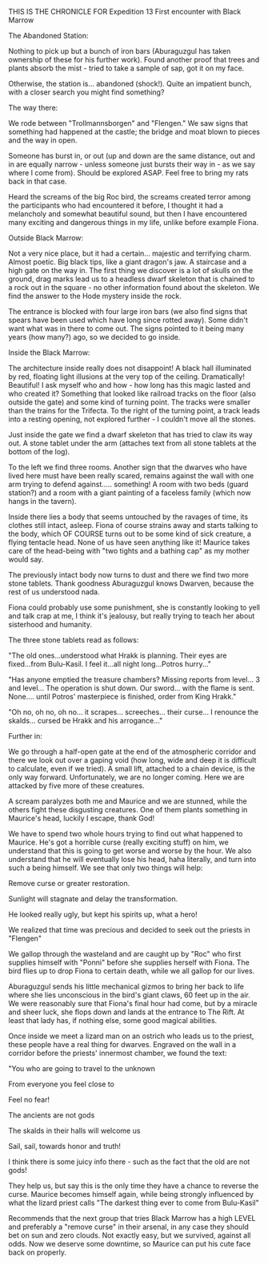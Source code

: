 THIS IS THE CHRONICLE FOR Expedition 13 First encounter with Black Marrow

The Abandoned Station:

Nothing to pick up but a bunch of iron bars (Aburaguzgul has taken ownership of these for his further work). Found another proof that trees and plants absorb the mist - tried to take a sample of sap, got it on my face.

Otherwise, the station is… abandoned (shock!). Quite an impatient bunch, with a closer search you might find something?

The way there:

We rode between "Trollmannsborgen" and "Flengen." We saw signs that something had happened at the castle; the bridge and moat blown to pieces and the way in open.

Someone has burst in, or out (up and down are the same distance, out and in are equally narrow - unless someone just bursts their way in - as we say where I come from). Should be explored ASAP. Feel free to bring my rats back in that case.

Heard the screams of the big Roc bird, the screams created terror among the participants who had encountered it before, I thought it had a melancholy and somewhat beautiful sound, but then I have encountered many exciting and dangerous things in my life, unlike before example Fiona.

Outside Black Marrow:

Not a very nice place, but it had a certain… majestic and terrifying charm. Almost poetic. Big black tips, like a giant dragon's jaw. A staircase and a high gate on the way in. The first thing we discover is a lot of skulls on the ground, drag marks lead us to a headless dwarf skeleton that is chained to a rock out in the square - no other information found about the skeleton. We find the answer to the Hode mystery inside the rock.

The entrance is blocked with four large iron bars (we also find signs that spears have been used which have long since rotted away). Some didn't want what was in there to come out. The signs pointed to it being many years (how many?) ago, so we decided to go inside.

Inside the Black Marrow:

The architecture inside really does not disappoint! A black hall illuminated by red, floating light illusions at the very top of the ceiling. Dramatically! Beautiful! I ask myself who and how - how long has this magic lasted and who created it? Something that looked like railroad tracks on the floor (also outside the gate) and some kind of turning point. The tracks were smaller than the trains for the Trifecta. To the right of the turning point, a track leads into a resting opening, not explored further - I couldn't move all the stones.

Just inside the gate we find a dwarf skeleton that has tried to claw its way out. A stone tablet under the arm (attaches text from all stone tablets at the bottom of the log).

To the left we find three rooms. Another sign that the dwarves who have lived here must have been really scared, remains against the wall with one arm trying to defend against….. something! A room with two beds (guard station?) and a room with a giant painting of a faceless family (which now hangs in the tavern).

Inside there lies a body that seems untouched by the ravages of time, its clothes still intact, asleep. Fiona of course strains away and starts talking to the body, which OF COURSE turns out to be some kind of sick creature, a flying tentacle head. None of us have seen anything like it! Maurice takes care of the head-being with "two tights and a bathing cap" as my mother would say.

The previously intact body now turns to dust and there we find two more stone tablets. Thank goodness Aburaguzgul knows Dwarven, because the rest of us understood nada.

Fiona could probably use some punishment, she is constantly looking to yell and talk crap at me, I think it's jealousy, but really trying to teach her about sisterhood and humanity.

The three stone tablets read as follows:

"The old ones...understood what Hrakk is planning. Their eyes are fixed...from Bulu-Kasil. I feel it...all night long...Potros hurry..."

"Has anyone emptied the treasure chambers? Missing reports from level... 3 and level... The operation is shut down. Our sword... with the flame is sent. None.... until Potros' masterpiece is finished, order from King Hrakk."

"Oh no, oh no, oh no... it scrapes... screeches... their curse... I renounce the skalds... cursed be Hrakk and his arrogance..."

Further in:

We go through a half-open gate at the end of the atmospheric corridor and there we look out over a gaping void (how long, wide and deep it is difficult to calculate, even if we tried). A small lift, attached to a chain device, is the only way forward. Unfortunately, we are no longer coming. Here we are attacked by five more of these creatures.

A scream paralyzes both me and Maurice and we are stunned, while the others fight these disgusting creatures. One of them plants something in Maurice's head, luckily I escape, thank God!

We have to spend two whole hours trying to find out what happened to Maurice. He's got a horrible curse (really exciting stuff) on him, we understand that this is going to get worse and worse by the hour. We also understand that he will eventually lose his head, haha literally, and turn into such a being himself. We see that only two things will help:

Remove curse or greater restoration.

Sunlight will stagnate and delay the transformation.

He looked really ugly, but kept his spirits up, what a hero!

We realized that time was precious and decided to seek out the priests in "Flengen"

We gallop through the wasteland and are caught up by "Roc" who first supplies himself with "Ponni" before she supplies herself with Fiona. The bird flies up to drop Fiona to certain death, while we all gallop for our lives.

Aburaguzgul sends his little mechanical gizmos to bring her back to life where she lies unconscious in the bird's giant claws, 60 feet up in the air. We were reasonably sure that Fiona's final hour had come, but by a miracle and sheer luck, she flops down and lands at the entrance to The Rift. At least that lady has, if nothing else, some good magical abilities.

Once inside we meet a lizard man on an ostrich who leads us to the priest, these people have a real thing for dwarves. Engraved on the wall in a corridor before the priests' innermost chamber, we found the text:

"You who are going to travel to the unknown

From everyone you feel close to

Feel no fear!

The ancients are not gods

The skalds in their halls will welcome us

Sail, sail, towards honor and truth!

I think there is some juicy info there - such as the fact that the old are not gods!

They help us, but say this is the only time they have a chance to reverse the curse. Maurice becomes himself again, while being strongly influenced by what the lizard priest calls "The darkest thing ever to come from Bulu-Kasil"

Recommends that the next group that tries Black Marrow has a high LEVEL and preferably a "remove curse" in their arsenal, in any case they should bet on sun and zero clouds. Not exactly easy, but we survived, against all odds. Now we deserve some downtime, so Maurice can put his cute face back on properly.